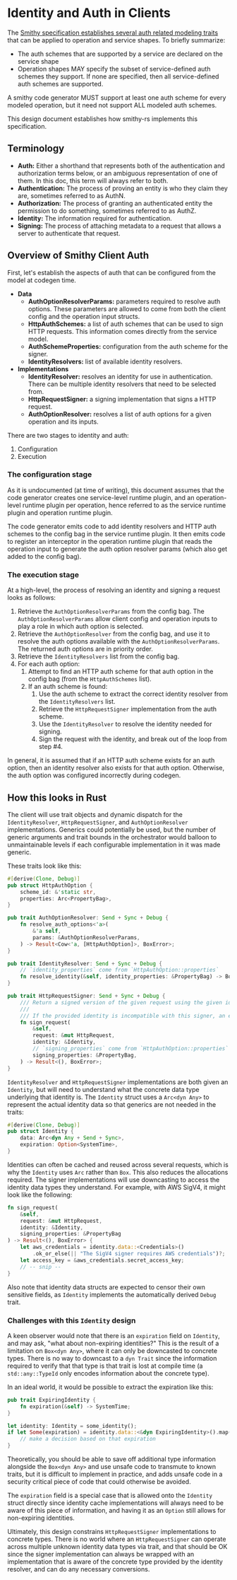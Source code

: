 Identity and Auth in Clients
============================

The [Smithy specification establishes several auth related modeling traits] that can be applied to
operation and service shapes. To briefly summarize:

- The auth schemes that are supported by a service are declared on the service shape
- Operation shapes MAY specify the subset of service-defined auth schemes they support. If none are specified, then all service-defined auth schemes are supported.

A smithy code generator MUST support at least one auth scheme for every modeled operation, but it need not support ALL modeled auth schemes.

This design document establishes how smithy-rs implements this specification.

Terminology
-----------

- **Auth:** Either a shorthand that represents both of the authentication and authorization terms below,
or an ambiguous representation of one of them. In this doc, this term will always refer to both.
- **Authentication:** The process of proving an entity is who they claim they are, sometimes referred to as AuthN.
- **Authorization:** The process of granting an authenticated entity the permission to
do something, sometimes referred to as AuthZ.
- **Identity:** The information required for authentication.
- **Signing:** The process of attaching metadata to a request that allows a server to authenticate that request.

Overview of Smithy Client Auth
------------------------------

First, let's establish the aspects of auth that can be configured from the model at codegen time.

- **Data**
  - **AuthOptionResolverParams:** parameters required to resolve auth options. These parameters are allowed
to come from both the client config and the operation input structs.
  - **HttpAuthSchemes:** a list of auth schemes that can be used to sign HTTP requests. This information
comes directly from the service model.
  - **AuthSchemeProperties:** configuration from the auth scheme for the signer.
  - **IdentityResolvers:** list of available identity resolvers.
- **Implementations**
  - **IdentityResolver:** resolves an identity for use in authentication.
    There can be multiple identity resolvers that need to be selected from.
  - **HttpRequestSigner:** a signing implementation that signs a HTTP request.
  - **AuthOptionResolver:** resolves a list of auth options for a given operation and its inputs.

There are two stages to identity and auth:
1. Configuration
2. Execution

### The configuration stage

As it is undocumented (at time of writing), this document assumes that the code generator
creates one service-level runtime plugin, and an operation-level runtime plugin per operation, hence
referred to as the service runtime plugin and operation runtime plugin.

The code generator emits code to add identity resolvers and HTTP auth schemes to the config bag
in the service runtime plugin. It then emits code to register an interceptor in the operation runtime
plugin that reads the operation input to generate the auth option resolver params (which also get added
to the config bag).

### The execution stage

At a high-level, the process of resolving an identity and signing a request looks as follows:

1. Retrieve the `AuthOptionResolverParams` from the config bag. The `AuthOptionResolverParams` allow client
config and operation inputs to play a role in which auth option is selected.
2. Retrieve the `AuthOptionResolver` from the config bag, and use it to resolve the auth options available
with the `AuthOptionResolverParams`. The returned auth options are in priority order.
3. Retrieve the `IdentityResolvers` list from the config bag.
4. For each auth option:
   1. Attempt to find an HTTP auth scheme for that auth option in the config bag (from the `HttpAuthSchemes` list).
   2. If an auth scheme is found:
      1. Use the auth scheme to extract the correct identity resolver from the `IdentityResolvers` list.
      2. Retrieve the `HttpRequestSigner` implementation from the auth scheme.
      3. Use the `IdentityResolver` to resolve the identity needed for signing.
      4. Sign the request with the identity, and break out of the loop from step #4.

In general, it is assumed that if an HTTP auth scheme exists for an auth option, then an identity resolver
also exists for that auth option. Otherwise, the auth option was configured incorrectly during codegen.

How this looks in Rust
----------------------

The client will use trait objects and dynamic dispatch for the `IdentityResolver`,
`HttpRequestSigner`, and `AuthOptionResolver` implementations. Generics could potentially be used,
but the number of generic arguments and trait bounds in the orchestrator would balloon to
unmaintainable levels if each configurable implementation in it was made generic.

These traits look like this:

```rust
#[derive(Clone, Debug)]
pub struct HttpAuthOption {
    scheme_id: &'static str,
    properties: Arc<PropertyBag>,
}

pub trait AuthOptionResolver: Send + Sync + Debug {
    fn resolve_auth_options<'a>(
        &'a self,
        params: &AuthOptionResolverParams,
    ) -> Result<Cow<'a, [HttpAuthOption]>, BoxError>;
}

pub trait IdentityResolver: Send + Sync + Debug {
    // `identity_properties` come from `HttpAuthOption::properties`
    fn resolve_identity(&self, identity_properties: &PropertyBag) -> BoxFallibleFut<Identity>;
}

pub trait HttpRequestSigner: Send + Sync + Debug {
    /// Return a signed version of the given request using the given identity.
    ///
    /// If the provided identity is incompatible with this signer, an error must be returned.
    fn sign_request(
        &self,
        request: &mut HttpRequest,
        identity: &Identity,
        // `signing_properties` come from `HttpAuthOption::properties`
        signing_properties: &PropertyBag,
    ) -> Result<(), BoxError>;
}
```

`IdentityResolver` and `HttpRequestSigner` implementations are both given an `Identity`, but
will need to understand what the concrete data type underlying that identity is. The `Identity` struct
uses a `Arc<dyn Any>` to represent the actual identity data so that generics are not needed in
the traits:

```rust
#[derive(Clone, Debug)]
pub struct Identity {
    data: Arc<dyn Any + Send + Sync>,
    expiration: Option<SystemTime>,
}
```

Identities can often be cached and reused across several requests, which is why the `Identity` uses `Arc`
rather than `Box`. This also reduces the allocations required. The signer implementations
will use downcasting to access the identity data types they understand. For example, with AWS SigV4,
it might look like the following:

```rust
fn sign_request(
    &self,
    request: &mut HttpRequest,
    identity: &Identity,
    signing_properties: &PropertyBag
) -> Result<(), BoxError> {
    let aws_credentials = identity.data::<Credentials>()
        .ok_or_else(|| "The SigV4 signer requires AWS credentials")?;
    let access_key = &aws_credentials.secret_access_key;
    // -- snip --
}
```

Also note that identity data structs are expected to censor their own sensitive fields, as
`Identity` implements the automatically derived `Debug` trait.

### Challenges with this `Identity` design

A keen observer would note that there is an `expiration` field on `Identity`, and may ask, "what about
non-expiring identities?" This is the result of a limitation on `Box<dyn Any>`, where it can only be
downcasted to concrete types. There is no way to downcast to a `dyn Trait` since the information required
to verify that that type is that trait is lost at compile time (a `std::any::TypeId` only encodes information
about the concrete type).

In an ideal world, it would be possible to extract the expiration like this:
```rust
pub trait ExpiringIdentity {
    fn expiration(&self) -> SystemTime;
}

let identity: Identity = some_identity();
if let Some(expiration) = identity.data::<&dyn ExpiringIdentity>().map(ExpiringIdentity::expiration) {
    // make a decision based on that expiration
}
```

Theoretically, you should be able to save off additional type information alongside the `Box<dyn Any>` and use
unsafe code to transmute to known traits, but it is difficult to implement in practice, and adds unsafe code
in a security critical piece of code that could otherwise be avoided.

The `expiration` field is a special case that is allowed onto the `Identity` struct directly since identity
cache implementations will always need to be aware of this piece of information, and having it as an `Option`
still allows for non-expiring identities.

Ultimately, this design constrains `HttpRequestSigner` implementations to concrete types. There is no world
where an `HttpRequestSigner` can operate across multiple unknown identity data types via trait, and that
should be OK since the signer implementation can always be wrapped with an implementation that is aware
of the concrete type provided by the identity resolver, and can do any necessary conversions.

[Smithy specification establishes several auth related modeling traits]: https://smithy.io/2.0/spec/authentication-traits.html
